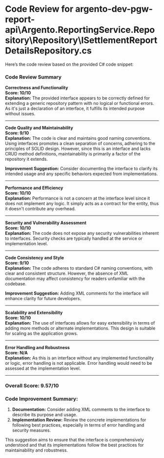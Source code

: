 # Code Review for argento-dev-pgw-report-api\Argento.ReportingService.Repository\Repository\ISettlementReportDetailsRepository.cs

Here’s the code review based on the provided C# code snippet:

### Code Review Summary

**Correctness and Functionality**  
**Score: 10/10**  
**Explanation:** The provided interface appears to be correctly defined for extending a generic repository pattern with no logical or functional errors. As it's just a declaration of an interface, it fulfills its intended purpose without issues.

---

**Code Quality and Maintainability**  
**Score: 9/10**  
**Explanation:** The code is clear and maintains good naming conventions. Using interfaces promotes a clean separation of concerns, adhering to the principles of SOLID design. However, since this is an interface and lacks CRUD method definitions, maintainability is primarily a factor of the repository it extends.  

**Improvement Suggestion:** Consider documenting the interface to clarify its intended usage and any specific behaviors expected from implementations.

---

**Performance and Efficiency**  
**Score: 10/10**  
**Explanation:** Performance is not a concern at the interface level since it does not implement any logic. It simply acts as a contract for the entity, thus it doesn't contribute any overhead.

---

**Security and Vulnerability Assessment**  
**Score: 10/10**  
**Explanation:** The code does not expose any security vulnerabilities inherent to interfaces. Security checks are typically handled at the service or implementation level.

---

**Code Consistency and Style**  
**Score: 9/10**  
**Explanation:** The code adheres to standard C# naming conventions, with clear and consistent structure. However, the absence of XML documentation may affect consistency for readers unfamiliar with the codebase.

**Improvement Suggestion:** Adding XML comments for the interface will enhance clarity for future developers.

---

**Scalability and Extensibility**  
**Score: 10/10**  
**Explanation:** The use of interfaces allows for easy extensibility in terms of adding more methods or alternate implementations. This design is suitable for scaling as the application grows.

---

**Error Handling and Robustness**  
**Score: N/A**  
**Explanation:** As this is an interface without any implemented functionality or logic, error handling is not applicable. Error handling would need to be assessed at the implementation level.

---

### Overall Score: 9.57/10

### Code Improvement Summary:
1. **Documentation:** Consider adding XML comments to the interface to describe its purpose and usage.
2. **Implementation Review:** Review the concrete implementations for following best practices, especially in terms of error handling and security measures.

This suggestion aims to ensure that the interface is comprehensively understood and that its implementations follow the best practices for maintainability and robustness.